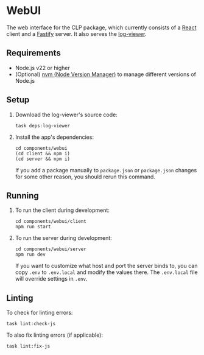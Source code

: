 # WebUI

The web interface for the CLP package, which currently consists of a [React] client and a [Fastify]
server. It also serves the [log-viewer].

## Requirements

* Node.js v22 or higher
* (Optional) [nvm (Node Version Manager)][nvm] to manage different versions of Node.js

## Setup

1. Download the log-viewer's source code:

    ```shell
    task deps:log-viewer
    ```

2. Install the app's dependencies:

    ```shell
    cd components/webui
    (cd client && npm i)
    (cd server && npm i)
    ```

    If you add a package manually to `package.json` or `package.json` changes for some other reason, 
    you should rerun this command.

## Running

1. To run the client during development:

    ```shell
    cd components/webui/client
    npm run start
    ```

2. To run the server during development:

    ```shell
    cd components/webui/server
    npm run dev
    ```

    If you want to customize what host and port the server binds to, you can copy `.env` to
    `.env.local` and modify the values there. The `.env.local` file will override settings in 
    `.env`.

## Linting

To check for linting errors:

```shell
task lint:check-js
```

To also fix linting errors (if applicable):

```shell
task lint:fix-js
```

[eslint]: https://eslint.org/
[nvm]: https://github.com/nvm-sh/nvm
[Fastify]: https://www.fastify.io/
[log-viewer]: https://github.com/y-scope/yscope-log-viewer
[React]: https://reactjs.org/